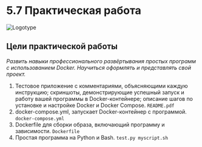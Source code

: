 # 5.7 Практическая работа
![Logotype](https://go.skillbox.ru/education/my)
## Цели практической работы
*Развить навыки профессионального развёртывания простых программ с использованием Docker.*
*Научиться оформлять и представлять свой проект.*
1. Тестовое приложение с комментариями, объясняющими каждую инструкцию;
скриншоты, демонстрирующие успешный запуск и работу вашей программы в Docker-контейнере;
описание шагов по установке и настройке Docker и Docker Compose.
```README.pdf```
2. docker-compose.yml, запускает Docker-контейнер с программой.
```docker-compose.yml```
4. Dockerfile для сборки образа, включающий программу и зависимости.
```Dockerfile```
5. Простая программа на Python и Bash.
```test.py myscript.sh```

